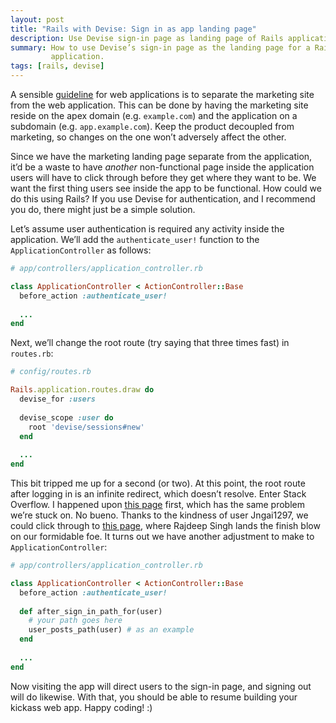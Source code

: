 ```yaml
---
layout: post
title: "Rails with Devise: Sign in as app landing page"
description: Use Devise sign-in page as landing page of Rails application
summary: How to use Devise’s sign-in page as the landing page for a Rails 
         application.
tags: [rails, devise] 
---
```


A sensible [guideline](https://twitter.com/tylertringas/status/1250521285630836741) for web applications is to separate the marketing site from the web application. This can be done by having the marketing site reside on the apex domain (e.g. `example.com`) and the application on a subdomain (e.g. `app.example.com`). Keep the product decoupled from marketing, so changes on the one won’t adversely  affect the other. 

Since we have the marketing landing page separate from the application, it’d be a waste to have *another* non-functional page inside the application users will have to click through before they get where they want to be. We want the first thing users see inside the app to be functional. How could we do this using Rails? If you use Devise for authentication, and I recommend you do, there might just be a simple solution.

Let’s assume user authentication is required any activity inside the application. We’ll add the `authenticate_user!` function to the `ApplicationController` as follows:

```ruby
# app/controllers/application_controller.rb

class ApplicationController < ActionController::Base
  before_action :authenticate_user!
  
  ...
end
```

Next, we’ll change the root route (try saying that three times fast) in `routes.rb`:

```ruby
# config/routes.rb

Rails.application.routes.draw do
  devise_for :users
    
  devise_scope :user do
    root 'devise/sessions#new'
  end
    
  ...
end
```

This bit tripped me up for a second (or two). At this point, the root route after logging in is an infinite redirect, which doesn’t resolve. Enter Stack Overflow. I happened upon [this page](https://stackoverflow.com/questions/4954876/setting-devise-login-to-be-root-page) first, which has the same problem we’re stuck on. No bueno. Thanks to the kindness of user Jngai1297, we could click through to [this page](https://stackoverflow.com/questions/19855866/how-to-set-devise-sign-in-page-as-root-page-in-rails), where Rajdeep Singh lands the finish blow on our formidable foe. It turns out we have another adjustment to make to `ApplicationController`:

```ruby
# app/controllers/application_controller.rb

class ApplicationController < ActionController::Base
  before_action :authenticate_user!
    
  def after_sign_in_path_for(user)
    # your path goes here
    user_posts_path(user) # as an example
  end
    
  ...
end
```

Now visiting the app will direct users to the sign-in page, and signing out will do likewise. With that, you should be able to resume building your kickass web app. Happy coding! :)

 